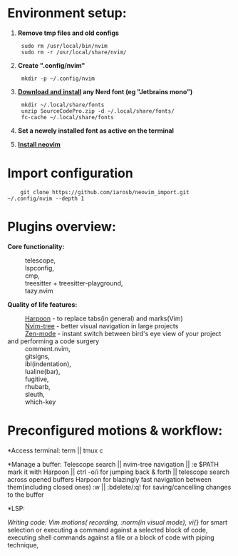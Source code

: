 # Environment setup:

1. **Remove tmp files and old configs** 

        sudo rm /usr/local/bin/nvim
        sudo rm -r /usr/local/share/nvim/

2. **Create ".config/nvim"**

        mkdir -p ~/.config/nvim

3. **[Download and install](https://www.nerdfonts.com/) any Nerd font (eg "Jetbrains mono")**

        mkdir ~/.local/share/fonts
        unzip SourceCodePro.zip -d ~/.local/share/fonts/
        fc-cache ~/.local/share/fonts

4. **Set a newely installed font as active on the terminal**
 
5. [**Install neovim**](https://github.com/neovim/neovim/wiki/Installing-Neovim)

# Import configuration 

        git clone https://github.com/iarosb/neovim_import.git ~/.config/nvim --depth 1

# Plugins overview:   

**Core functionality:**<br>

&nbsp;&nbsp;&nbsp;&nbsp;&nbsp;&nbsp;&nbsp;&nbsp;&nbsp; telescope,<br>
&nbsp;&nbsp;&nbsp;&nbsp;&nbsp;&nbsp;&nbsp;&nbsp;&nbsp; lspconfig,<br>
&nbsp;&nbsp;&nbsp;&nbsp;&nbsp;&nbsp;&nbsp;&nbsp;&nbsp; cmp,<br>
&nbsp;&nbsp;&nbsp;&nbsp;&nbsp;&nbsp;&nbsp;&nbsp;&nbsp; treesitter + treesitter-playground,<br>
&nbsp;&nbsp;&nbsp;&nbsp;&nbsp;&nbsp;&nbsp;&nbsp;&nbsp; tazy.nvim<br>

**Quality of life features:**<br>

&nbsp;&nbsp;&nbsp;&nbsp;&nbsp;&nbsp;&nbsp;&nbsp;&nbsp; [Harpoon](https://github.com/ThePrimeagen/harpoon) - to replace tabs(in general) and marks(Vim)<br>
&nbsp;&nbsp;&nbsp;&nbsp;&nbsp;&nbsp;&nbsp;&nbsp;&nbsp; [Nvim-tree](https://github.com/nvim-tree) - better visual navigation in large projects<br>
&nbsp;&nbsp;&nbsp;&nbsp;&nbsp;&nbsp;&nbsp;&nbsp;&nbsp; [Zen-mode](https://github.com/folke/zen-mode.nvim) - instant switch between bird's eye view of your project and performing a code surgery<br>
&nbsp;&nbsp;&nbsp;&nbsp;&nbsp;&nbsp;&nbsp;&nbsp;&nbsp; comment.nvim,<br>
&nbsp;&nbsp;&nbsp;&nbsp;&nbsp;&nbsp;&nbsp;&nbsp;&nbsp; gitsigns,<br>
&nbsp;&nbsp;&nbsp;&nbsp;&nbsp;&nbsp;&nbsp;&nbsp;&nbsp; ibl(indentation),<br>
&nbsp;&nbsp;&nbsp;&nbsp;&nbsp;&nbsp;&nbsp;&nbsp;&nbsp; lualine(bar),<br>
&nbsp;&nbsp;&nbsp;&nbsp;&nbsp;&nbsp;&nbsp;&nbsp;&nbsp; fugitive,<br>
&nbsp;&nbsp;&nbsp;&nbsp;&nbsp;&nbsp;&nbsp;&nbsp;&nbsp; rhubarb,<br>
&nbsp;&nbsp;&nbsp;&nbsp;&nbsp;&nbsp;&nbsp;&nbsp;&nbsp; sleuth,<br>
&nbsp;&nbsp;&nbsp;&nbsp;&nbsp;&nbsp;&nbsp;&nbsp;&nbsp; which-key<br>

# Preconfigured motions & workflow:

*Access terminal: term   || tmux <C-space>c

*Manage a buffer: 
                Telescope search || nvim-tree navigation || :e $PATH  
                mark it with Harpoon || ctrl -o/i for jumping back & forth || telescope search across opened buffers
                Harpoon for blazingly fast navigation between them(including closed ones) 
                :w || :bdelete/:q! for saving/cancelling changes to the buffer
        
*LSP:

*Writing code:
                Vim motions(
                        recording,
                        :norm(in visual mode),
                        vi{*} for smart selection or executing a command against a selected block of code,   
                        executing shell commands against a file or a block of code with piping technique,
